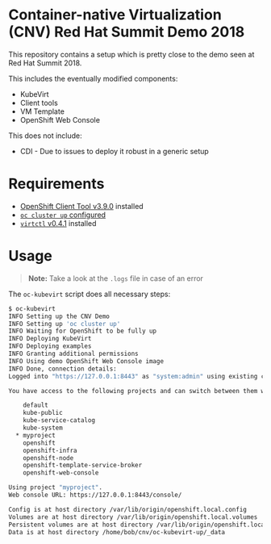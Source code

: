 # Container-native Virtualization (CNV) Red Hat Summit Demo 2018

This repository contains a setup which is pretty close to the demo seen at Red
Hat Summit 2018.

This includes the eventually modified components:

- KubeVirt
- Client tools
- VM Template
- OpenShift Web Console

This does not include:

- CDI - Due to issues to deploy it robust in a generic setup

# Requirements

- [OpenShift Client Tool v3.9.0](https://github.com/openshift/origin/releases/tag/v3.9.0) installed
- [`oc cluster up` configured](https://github.com/openshift/origin/blob/master/docs/cluster_up_down.md)
- [`virtctl` v0.4.1](https://github.com/kubevirt/kubevirt/releases/tag/v0.4.1)
  installed

# Usage

> **Note:** Take a look at the `.logs` file in case of an error

The `oc-kubevirt` script does all necessary steps:

```bash
$ oc-kubevirt
INFO Setting up the CNV Demo
INFO Setting up 'oc cluster up'
INFO Waiting for OpenShift to be fully up
INFO Deploying KubeVirt
INFO Deploying examples
INFO Granting additional permissions
INFO Using demo OpenShift Web Console image
INFO Done, connection details:
Logged into "https://127.0.0.1:8443" as "system:admin" using existing credentials.

You have access to the following projects and can switch between them with 'oc project <projectname>':

    default
    kube-public
    kube-service-catalog
    kube-system
  * myproject
    openshift
    openshift-infra
    openshift-node
    openshift-template-service-broker
    openshift-web-console

Using project "myproject".
Web console URL: https://127.0.0.1:8443/console/

Config is at host directory /var/lib/origin/openshift.local.config
Volumes are at host directory /var/lib/origin/openshift.local.volumes
Persistent volumes are at host directory /var/lib/origin/openshift.local.pv
Data is at host directory /home/bob/cnv/oc-kubevirt-up/_data
```
